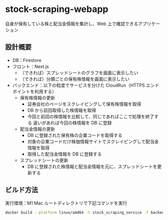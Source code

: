 # stock-scraping-webapp

自身が保有している株と配当金情報を集計し、Web 上で確認できるアプリケーション

## 設計概要

- DB：Firestore
- フロント：Next.js
  - （できれば）スプレッドシートのグラフを画面に表示したい
  - （できれば）分類ごとの保有株情報を画面に表示したい
- バックエンド：以下の粒度でサービスを分けた CloudRun（HTTPS エンドポイントを利用する）
  - 保有株情報の更新
    - 証券会社のページをスクレイピングして保有株情報を取得
    - DB から前回取得した株情報を取得
    - 今回と前回の株情報を比較して、同じであればここで処理を終了する
      違いがあれば今回の株情報を DB に登録
  - 配当金情報の更新
    - DB に登録された保有株の企業コードを取得する
    - 対象の企業コードだけ株価情報サイトでスクレイピングして配当金情報を取得
    - 取得した配当金情報を DB に登録する
  - スプレッドシートの更新
    - DB に登録された株情報と配当金情報を元に、スプレッドシートを更新する

## ビルド方法

実行環境：M1 Mac
ルートディレクトリで下記コマンドを実行

```sh
docker build --platform linux/amd64 -t stock_scraping_service -f backend/stock_scraping_service/Dockerfile .
```
